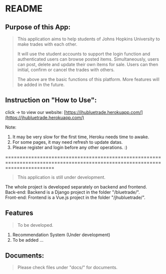 # README

## Purpose of this App:
> This application aims to help students of Johns Hopkins University to make trades with each other.
>
> It will use the student accounts to support the login function and authenticated users can browse posted items. 
Simultaneously, users can post, delete and update their own items for sale. 
Users can then initial, confirm or cancel the trades with others.
> 
> The above are the basic functions of this platform. More features will be added in the future.


## Instruction on "How to Use":

click → to view our website: [https://jhubluetrade.herokuapp.com/](https://jhubluetrade.herokuapp.com/)

Note: 

1. It may be very slow for the first time, Heroku needs time to awake.
2. For some pages, it may need refresh to update datas.
3. Please register and login before any other operations. :)


=============================================================================================================================
> This application is still under development.

The whole project is developed separately on backend and frontend.  
Back-end: Backend is a Django project in the folder "/bluetrade/".    
Front-end: Frontend is a Vue.js project in the folder "/jhubluetrade/".  

## Features
> To be developed.

1. Recommendation System (Under development)
4. To be added ...

## Documents:
> Please check files under "docs/" for documents.
